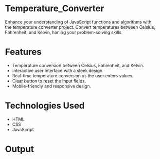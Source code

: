 # Temperature_Converter
Enhance your understanding of JavaScript functions and algorithms with the temperature converter project. Convert temperatures between Celsius, Fahrenheit, and Kelvin, honing your problem-solving skills.
# Features
- Temperature conversion between Celsius, Fahrenheit, and Kelvin.
- Interactive user interface with a sleek design.
- Real-time temperature conversion as the user enters values.
- Clear button to reset the input fields.
- Mobile-friendly and responsive design.
# Technologies Used
- HTML
- CSS
- JavaScript
# Output
